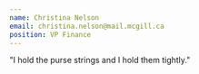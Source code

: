 ```yaml
---
name: Christina Nelson
email: christina.nelson@mail.mcgill.ca
position: VP Finance
---
```


"I hold the purse strings and I hold them tightly."